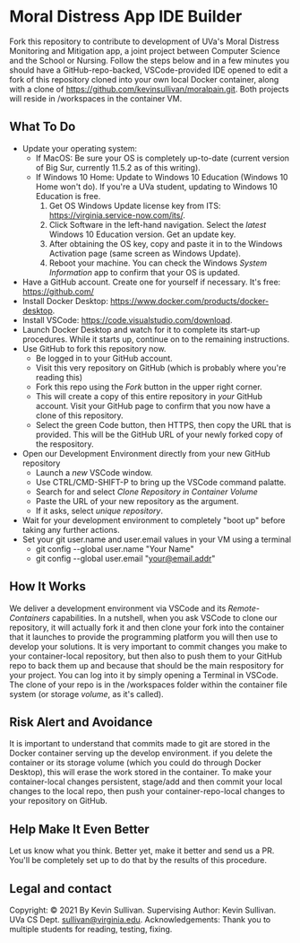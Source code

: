 # Moral Distress App IDE Builder

Fork this repository to contribute to development of UVa's Moral Distress Monitoring and Mitigation app, a joint project between Computer Science and the School or Nursing. Follow the steps below and in a few minutes you should have a GitHub-repo-backed, VSCode-provided IDE opened to edit a fork of this repository cloned into your own local Docker container, along with a clone of <https://github.com/kevinsullivan/moralpain.git>. Both projects will reside in /workspaces in the container VM.  

## What To Do

- Update your operating system:
  - If MacOS: Be sure your OS is completely up-to-date (current version of Big Sur, currently 11.5.2 as of this writing).
  - If Windows 10 Home: Update to Windows 10 Education (Windows 10 Home won't do). If you're a UVa student, updating to Windows 10 Education is free.
    1. Get OS Windows Update license key from ITS: <https://virginia.service-now.com/its/>.  
    2. Click Software in the left-hand navigation. Select the *latest* Windows 10 Education version. Get an update key.
    3. After obtaining the OS key, copy and paste it in to the Windows Activation page (same screen as Windows Update).
    4. Reboot your machine. You can check the Windows *System Information* app to confirm that your OS is updated.
- Have a GitHub account. Create one for yourself if necessary. It's free: <https://github.com/>
- Install Docker Desktop: <https://www.docker.com/products/docker-desktop>.
- Install VSCode: <https://code.visualstudio.com/download>.
- Launch Docker Desktop and watch for it to complete its start-up procedures. While it starts up, continue on to the remaining instructions.
- Use GitHub to fork this repository now.
  - Be logged in to your GitHub account.
  - Visit this very repository on GitHub (which is probably where you're reading this)
  - Fork this repo using the *Fork* button in the upper right corner.
  - This will create a copy of this entire repository in *your* GitHub account. Visit your GitHub page to confirm that you now have a clone of this repository.
  - Select the green Code button, then HTTPS, then copy the URL that is provided. This will be the GitHub URL of your newly forked copy of the respository.
- Open our Development Environment directly from your new GitHub repository
  - Launch a *new* VSCode window.
  - Use CTRL/CMD-SHIFT-P to bring up the VSCode command palatte.
  - Search for and select *Clone Repository in Container Volume*
  - Paste the URL of your new repository as the argument.
  - If it asks, select *unique repository*.
- Wait for your development environment to completely "boot up" before taking any further actions.
- Set your git user.name and user.email values in your VM using a terminal
  - git config --global user.name "Your Name"
  - git config --global user.email "your@email.addr"

## How It Works

We deliver a development environment via VSCode and its *Remote-Containers* capabilities. In a nutshell, when you ask VSCode to clone our repository, it will actually fork it and then clone your fork into the container that it launches to provide the programming platform you will then use to develop your solutions. It is very important to commit changes you make to your container-local repository, but then also to push them to your GitHub repo to back them up and because that should be the main respository for your project. You can log into it by simply opening a Terminal in VSCode. The clone of your repo is in the /workspaces folder within the container file system (or storage *volume*, as it's called).

## Risk Alert and Avoidance

It is important to understand that commits made to git are stored in the Docker container serving up the develop environment.  if you delete the container or its storage volume (which you could do through Docker Desktop), this will erase the work stored in the container. To make your container-local changes persistent, stage/add and then commit your local changes to the local repo, then push your container-repo-local changes to your repository on GitHub.

## Help Make It Even Better

Let us know what you think. Better yet, make it better and send us a PR. You'll be completely set up to do that by the results of this procedure.

## Legal and contact

Copyright: © 2021 By Kevin Sullivan.
Supervising Author: Kevin Sullivan. UVa CS Dept. sullivan@virginia.edu.
Acknowledgements: Thank you to multiple students for reading, testing, fixing.
